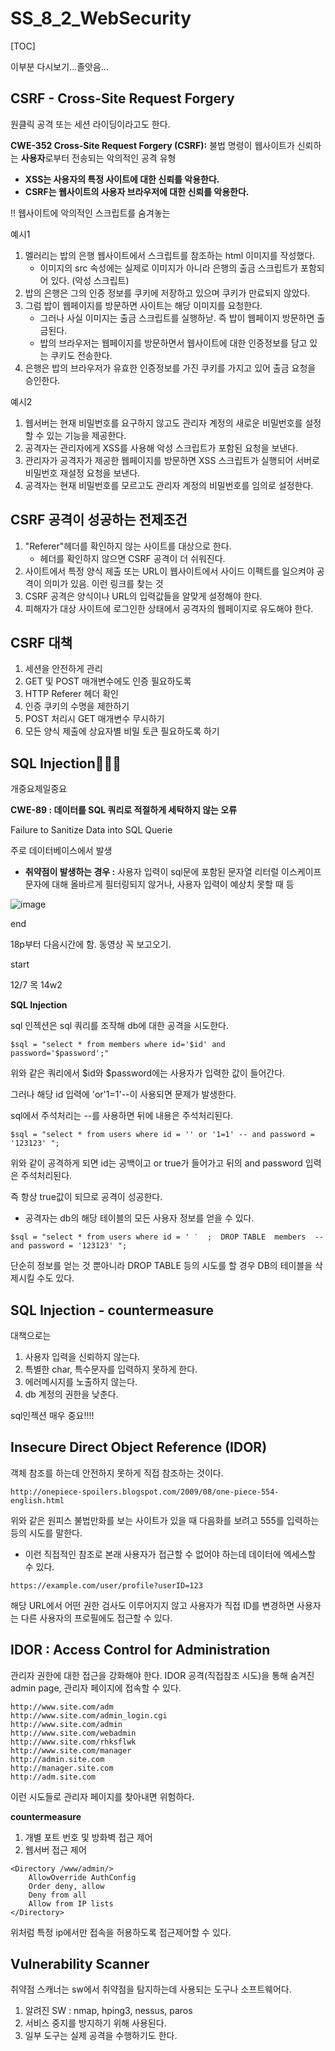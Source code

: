 # SS_8_2_WebSecurity

[TOC]



이부분 다시보기...졸앗음...

## CSRF - Cross-Site Request Forgery

원클릭 공격 또는 세션 라이딩이라고도 한다.

**CWE-352 Cross-Site Request Forgery (CSRF):** 불법 명령이 웹사이트가 신뢰하는 **사용자**로부터 전송되는 악의적인 공격 유형

- **XSS는 사용자의 특정 사이트에 대한 신뢰를 악용한다.**
- **CSRF는 웹사이트의 사용자 브라우저에 대한 신뢰를 악용한다.**


!!  웹사이트에 악의적인 스크립트를 숨겨놓는


예시1

1. 멜러리는 밥의 은행 웹사이트에서 스크립트를 참조하는 html 이미지를 작성했다.
   - 이미지의 src 속성에는 실제로 이미지가 아니라 은행의 출금 스크립트가 포함되어 있다. (악성 스크립트)
2. 밥의 은행은 그의 인증 정보를 쿠키에 저장하고 있으며 쿠키가 만료되지 않았다.
3. 그럼 밥이 웹페이지를 방문하면 사이트는 해당 이미지를 요청한다.
   -  그러나 사실 이미지는 출금 스크립트를 실행하낟. 즉 밥이 웹페이지 방문하면 출금된다.
   -  밥의 브라우저는 웹페이지를 방문하면서 웹사이트에 대한 인증정보를 담고 있는 쿠키도 전송한다.
4. 은행은 밥의 브라우저가 유효한 인증정보를 가진 쿠키를 가지고 있어 출금 요청을 승인한다.



예시2

1. 웹서버는 현재 비밀번호를 요구하지 않고도 관리자 계정의 새로운 비밀번호를 설정할 수 있는 기능을 제공한다.
2. 공격자는 관리자에게 XSS를 사용해 악성 스크립트가 포함된 요청을 보낸다.
3. 관리자가 공격자가 제공한 웹페이지를 방문하면 XSS 스크립트가 실행되어 서버로 비밀번호 재설정 요청을 보낸다.
4. 공격자는 현재 비밀번호를 모르고도 관리자 계정의 비밀번호를 임의로 설정한다.



## CSRF 공격이 성공하는 전제조건

1. "Referer"헤더를 확인하지 않는 사이트를 대상으로 한다.
   - 헤더를 확인하지 않으면 CSRF 공격이 더 쉬워진다.
2. 사이트에서 특정 양식 제출 또는 URL이 웹사이트에서 사이드 이펙트를 일으켜야 공격이 의미가 있음. 이런 링크를 찾는 것
3. CSRF 공격은 양식이나 URL의 입력값들을 알맞게 설정해야 한다. 
4. 피해자가 대상 사이트에 로그인한 상태에서 공격자의 웹페이지로 유도해야 한다.



## CSRF 대책

1. 세션을 안전하게 관리
2. GET 및 POST 매개변수에도 인증 필요하도록
3. HTTP Referer 헤더 확인
4. 인증 쿠키의 수명을 제한하기
5. POST 처리시 GET 매개변수 무시하기
6. 모든 양식 제출에 상요자별 비밀 토큰 필요하도록 하기





## SQL Injection💖💖💖

개중요제일중요

**CWE-89 : 데이터를 SQL 쿼리로 적절하게 세탁하지 않는 오류**

Failure to Sanitize Data into SQL Querie

주로 데이터베이스에서 발생

- **취약점이 발생하는 경우 :** 사용자 입력이 sql문에 포함된 문자열 리터럴 이스케이프 문자에 대해 올바르게 필터링되지 않거나, 사용자 입력이 예상치 못할 때 등

![image](https://github.com/hhzzzk/studyLog/assets/67236054/abb7c15a-2033-419e-b246-9f3f88d83378)

end

18p부터 다음시간에 함. 동영상 꼭 보고오기.



start

12/7 목 14w2



**SQL Injection**

sql 인젝션은 sql 쿼리를 조작해 db에 대한 공격을 시도한다.

```
$sql = "select * from members where id='$id' and password='$password';"
```

위와 같은 쿼리에서 $id와 \$password에는 사용자가 입력한 값이 들어간다.

그러나 해당 id 입력에 'or'1=1'--이 사용되면 문제가 발생한다.



sql에서 주석처리는 --를 사용하면 뒤에 내용은 주석처리된다.

```
$sql = "select * from users where id = '' or '1=1' -- and password = '123123' ";
```

위와 같이 공격하게 되면 id는 공백이고 or true가 들어가고 뒤의 and password 입력은 주석처리된다.



즉 항상 true값이 되므로 공격이 성공한다.

- 공격자는 db의 해당 테이블의 모든 사용자 정보를 얻을 수 있다.

```
$sql = "select * from users where id = ' ′  ;  DROP TABLE  members  -- and password = '123123' ";

```

단순히 정보를 얻는 것 뿐아니라 DROP TABLE 등의 시도를 할 경우 DB의 테이블을 삭제시킬 수도 있다.



## SQL Injection - countermeasure

대책으로는 

1. 사용자 입력을 신뢰하지 않는다.
2. 특별한 char, 특수문자를 입력하지 못하게 한다.
3. 에러메시지를 노출하지 않는다.
4. db 계정의 권한을 낮춘다.

sql인젝션 매우 중요!!!!



## Insecure Direct Object Reference (IDOR)

객체 참조를 하는데 안전하지 못하게 직접 참조하는 것이다.

```
http://onepiece-spoilers.blogspot.com/2009/08/one-piece-554-english.html
```

위와 같은 원피스 불법만화를 보는 사이트가 있을 때 다음화를 보려고 555를 입력하는 등의 시도를 말한다.

- 이런 직접적인 참조로 본래 사용자가 접근할 수 없어야 하는데 데이터에 엑세스할 수 있다.

```
https://example.com/user/profile?userID=123
```

해당 URL에서 어떤 권한 검사도 이루어지지 않고 사용자가 직접 ID를 변경하면 사용자는 다른 사용자의 프로필에도 접근할 수 있다. 



## IDOR : Access Control for Administration

관리자 권한에 대한 접근을 강화해야 한다. IDOR 공격(직접참조 시도)을 통해 숨겨진 admin page, 관리자 페이지에 접속할 수 있다.

```
http://www.site.com/adm
http://www.site.com/admin_login.cgi
http://www.site.com/admin
http://www.site.com/webadmin
http://www.site.com/rhksflwk
http://www.site.com/manager
http://admin.site.com
http://manager.site.com
http://adm.site.com 
```

이런 시도들로 관리자 페이지를 찾아내면 위험하다.

**countermeasure**

1. 개별 포트 번호 및 방화벽 접근 제어
2. 웹서버 접근 제어

```
<Directory /www/admin/>
	AllowOverride AuthConfig
	Order deny, allow
	Deny from all
	Allow from IP lists
</Directory>
```

위처럼 특정 ip에서만 접속을 허용하도록 접근제어할 수 있다.



## Vulnerability Scanner

취약점 스캐너는 sw에서 취약점을 탐지하는데 사용되는 도구나 소프트웨어다.

1. 알려진 SW : nmap, hping3, nessus, paros
2. 서비스 중지를 방지하기 위해 사용된다.
3. 일부 도구는 실제 공격을 수행하기도 한다.

